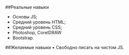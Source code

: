 ##Реальные навыки
- Основы JS;
-	Средний уровень HTML;
-	Средний уровень CSS;
- Photoshop, CorelDRAW
-	Bootstrap.

##Желаемые навыки
•	Cвободно писать на чистом JS.

